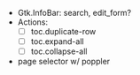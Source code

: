 * Gtk.InfoBar: search, edit_form?
* Actions:
    * [ ] toc.duplicate-row
    * [ ] toc.expand-all
    * [ ] toc.collapse-all
* page selector w/ poppler